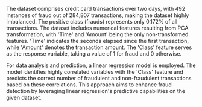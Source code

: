 The dataset comprises credit card transactions over two days, with 492 instances of fraud out of 284,807 transactions, making the dataset highly imbalanced. The positive class (frauds) represents only 0.172% of all transactions. The dataset includes numerical features resulting from PCA transformation, with 'Time' and 'Amount' being the only non-transformed features. 'Time' indicates the seconds elapsed since the first transaction, while 'Amount' denotes the transaction amount. The 'Class' feature serves as the response variable, taking a value of 1 for fraud and 0 otherwise.

For data analysis and prediction, a linear regression model is employed. The model identifies highly correlated variables with the 'Class' feature and predicts the correct number of fraudulent and non-fraudulent transactions based on these correlations. This approach aims to enhance fraud detection by leveraging linear regression's predictive capabilities on the given dataset.
